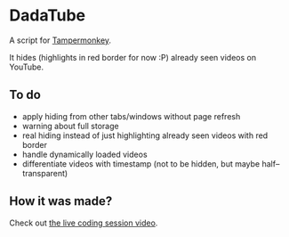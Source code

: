 DadaTube
===

A script for [Tampermonkey](https://tampermonkey.net/).

It hides (highlights in red border for now :P) 
already seen videos on YouTube.

To do
--

* apply hiding from other tabs/windows without page refresh
* warning about full storage
* real hiding instead of just highlighting already seen videos with red border
* handle dynamically loaded videos
* differentiate videos with timestamp 
  (not to be hidden, but maybe half–transparent)

How it was made?
--

Check out 
[the live coding session video](https://www.liveedu.tv/dvdnwk/lMdG2-dadatube-tampermonkey-youtube-extension/).
